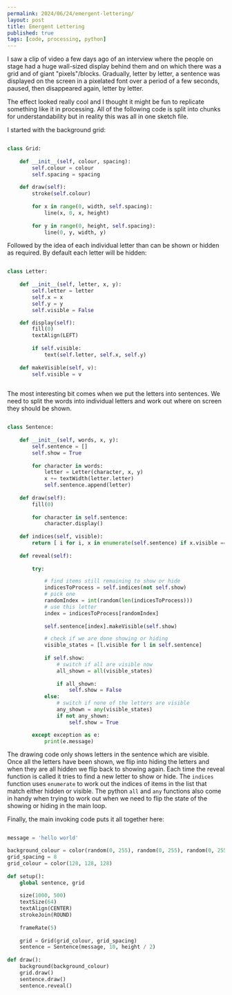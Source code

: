 ```yaml
---
permalink: 2024/06/24/emergent-lettering/
layout: post
title: Emergent Lettering
published: true
tags: [code, processing, python]
---
```


I saw a clip of video a few days ago of an interview where the people on stage had a huge wall-sized display behind them and on which 
there was a grid and of giant "pixels"/blocks. Gradually, letter by letter, a sentence was displayed on the screen in a pixelated font over 
a period of a few seconds, paused, then disappeared again, letter by letter.

The effect looked really cool and I thought it might be fun to replicate something like it in processing. All of the following code is split 
into chunks for understandability but in reality this was all in one sketch file. 

I started with the background grid:

```python

class Grid:
    
    def __init__(self, colour, spacing):
        self.colour = colour
        self.spacing = spacing
        
    def draw(self):
        stroke(self.colour)
    
        for x in range(0, width, self.spacing):
            line(x, 0, x, height)
        
        for y in range(0, height, self.spacing):
            line(0, y, width, y)

```

Followed by the idea of each individual letter than can be shown or hidden as required. By default each letter will be hidden:

```python

class Letter:
    
    def __init__(self, letter, x, y):
        self.letter = letter
        self.x = x
        self.y = y
        self.visible = False

    def display(self):
        fill(0)
        textAlign(LEFT)
        
        if self.visible:
            text(self.letter, self.x, self.y)
            
    def makeVisible(self, v):
        self.visible = v
            
```

The most interesting bit comes when we put the letters into sentences. We need to split the words into individual letters and work out where on screen 
they should be shown.

```python

class Sentence:
    
    def __init__(self, words, x, y):
        self.sentence = []
        self.show = True
        
        for character in words:
            letter = Letter(character, x, y)
            x += textWidth(letter.letter)
            self.sentence.append(letter)
    
    def draw(self):    
        fill(0)
            
        for character in self.sentence:
            character.display()
     
    def indices(self, visible):
        return [ i for i, x in enumerate(self.sentence) if x.visible == visible]
    
    def reveal(self):
        
        try:

            # find items still remaining to show or hide
            indicesToProcess = self.indices(not self.show)
            # pick one
            randomIndex = int(random(len(indicesToProcess)))
            # use this letter
            index = indicesToProcess[randomIndex]
              
            self.sentence[index].makeVisible(self.show)

            # check if we are done showing or hiding
            visible_states = [l.visible for l in self.sentence]
            
            if self.show:
                # switch if all are visible now
                all_shown = all(visible_states)
    
                if all_shown:
                    self.show = False
            else:
                # switch if none of the letters are visible
                any_shown = any(visible_states)
                if not any_shown:
                    self.show = True

        except exception as e:
            print(e.message)

```

The drawing code only shows letters in the sentence which are visible. Once all the letters have been shown, we flip into hiding the letters and when they are 
all hidden we flip back to showing again. Each time the reveal function is called it tries to find a
new letter to show or hide. The ```indices``` function uses ```enumerate``` to work out the indices of items in the list that match either hidden or visible. The python 
```all``` and ```any``` functions also come in handy when trying to work out when we need to flip the state of the showing or hiding in the main loop. 

Finally, the main invoking code puts it all together here:

```python

message = 'hello world'

background_colour = color(random(0, 255), random(0, 255), random(0, 255))
grid_spacing = 8
grid_colour = color(128, 128, 128)
        
def setup():
    global sentence, grid
    
    size(1000, 500)
    textSize(64)
    textAlign(CENTER)
    strokeJoin(ROUND)
    
    frameRate(5)
    
    grid = Grid(grid_colour, grid_spacing)
    sentence = Sentence(message, 10, height / 2)
        
def draw():
    background(background_colour)
    grid.draw()
    sentence.draw()
    sentence.reveal()

```


